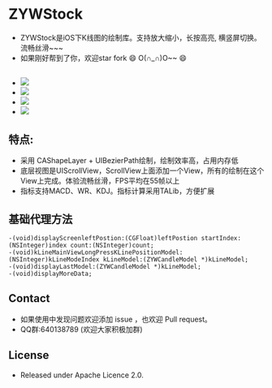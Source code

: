 # ZYWStock
- ZYWStock是iOS下K线图的绘制库。支持放大缩小，长按高亮, 横竖屏切换。流畅丝滑~~~
- 如果刚好帮到了你，欢迎star fork 😄 O(∩_∩)O~~ 😄
## 
- ![](https://github.com/zyw113/ZYWStock/blob/master/resourse/demo1.gif)
- ![](https://github.com/zyw113/ZYWStock/blob/master/resourse/demo3.gif)
- ![](https://github.com/zyw113/ZYWStock/blob/master/resourse/demo4.gif)
- ![](https://github.com/zyw113/ZYWStock/blob/master/resourse/img1.png)
## 特点:
- 采用 CAShapeLayer + UIBezierPath绘制，绘制效率高，占用内存低
- 底层视图是UIScrollView，ScrollView上面添加一个View，所有的绘制在这个View上完成。体验流畅丝滑，FPS平均在55帧以上
- 指标支持MACD、WR、KDJ。指标计算采用TALib，方便扩展
## 基础代理方法
```
-(void)displayScreenleftPostion:(CGFloat)leftPostion startIndex:(NSInteger)index count:(NSInteger)count;
-(void)kLineMainViewLongPressKLinePositionModel:(NSInteger)kLineModeIndex kLineModel:(ZYWCandleModel *)kLineModel;
-(void)displayLastModel:(ZYWCandleModel *)kLineModel;
-(void)displayMoreData;
```
## Contact
- 如果使用中发现问题欢迎添加 issue ，也欢迎 Pull request。
- QQ群:640138789 (欢迎大家积极加群)
## License
- Released under Apache Licence 2.0.
